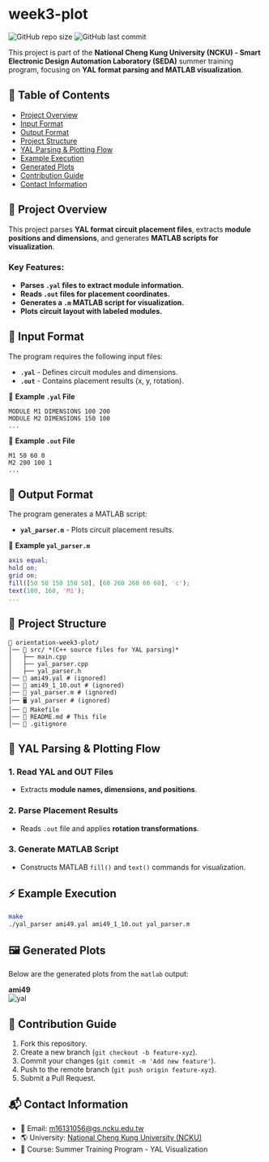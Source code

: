 # week3-plot

![GitHub repo size](https://img.shields.io/github/repo-size/ysnanako/orientation-week3-plot)
![GitHub last commit](https://img.shields.io/github/last-commit/ysnanako/orientation-week3-plot)

This project is part of the **National Cheng Kung University (NCKU) - Smart Electronic Design Automation Laboratory (SEDA)** summer training program, focusing on **YAL format parsing and MATLAB visualization**.

## 📖 Table of Contents

- [Project Overview](#project-overview)
- [Input Format](#input-format)
- [Output Format](#output-format)
- [Project Structure](#project-structure)
- [YAL Parsing & Plotting Flow](#yal-parsing--plotting-flow)
- [Example Execution](#example-execution)
- [Generated Plots](#generated-plots)
- [Contribution Guide](#contribution-guide)
- [Contact Information](#contact-information)

## 📝 Project Overview

This project parses **YAL format circuit placement files**, extracts **module positions and dimensions**, and generates **MATLAB scripts for visualization**.

### **Key Features:**
- **Parses `.yal` files to extract module information.**
- **Reads `.out` files for placement coordinates.**
- **Generates a `.m` MATLAB script for visualization.**
- **Plots circuit layout with labeled modules.**

## 📄 Input Format

The program requires the following input files:
- **`.yal`** - Defines circuit modules and dimensions.
- **`.out`** - Contains placement results (x, y, rotation).

📄 **Example `.yal` File**
```
MODULE M1 DIMENSIONS 100 200
MODULE M2 DIMENSIONS 150 100
...
```

📄 **Example `.out` File**
```
M1 50 60 0
M2 200 100 1
...
```

## 📄 Output Format

The program generates a MATLAB script:
- **`yal_parser.m`** - Plots circuit placement results.

📄 **Example `yal_parser.m`**
```matlab
axis equal;
hold on;
grid on;
fill([50 50 150 150 50], [60 260 260 60 60], 'c');
text(100, 160, 'M1');
...
```

## 🧰 Project Structure

```
📂 orientation-week3-plot/
│── 📂 src/ *(C++ source files for YAL parsing)*  
│   ├── main.cpp  
│   ├── yal_parser.cpp  
│   ├── yal_parser.h  
│── 📄 ami49.yal # (ignored)   
│── 📄 ami49_1_10.out # (ignored)  
│── 📄 yal_parser.m # (ignored)
│── 🖥️ yal_parser # (ignored)
│── 🔧 Makefile  
│── 📜 README.md # This file  
│── 📜 .gitignore  
```

## 🔹 **YAL Parsing & Plotting Flow**

### **1. Read YAL and OUT Files**
- Extracts **module names, dimensions, and positions**.

### **2. Parse Placement Results**
- Reads `.out` file and applies **rotation transformations**.

### **3. Generate MATLAB Script**
- Constructs MATLAB `fill()` and `text()` commands for visualization.

## ⚡ **Example Execution**

```bash
make
./yal_parser ami49.yal ami49_1_10.out yal_parser.m
```

## 🖼️ Generated Plots
Below are the generated plots from the `matlab` output: 

**ami49**  
![yal](https://github.com/user-attachments/assets/a3edfbdc-ee0f-41cc-b36a-4583cee6b218)  

## 🤝 Contribution Guide

1. Fork this repository.
2. Create a new branch (`git checkout -b feature-xyz`).
3. Commit your changes (`git commit -m 'Add new feature'`).
4. Push to the remote branch (`git push origin feature-xyz`).
5. Submit a Pull Request.

## 📬 Contact Information

- 📧 Email: [m16131056@gs.ncku.edu.tw](mailto:m16131056@gs.ncku.edu.tw)
- 🌎 University: [National Cheng Kung University (NCKU)](https://www.ncku.edu.tw)
- 📖 Course: Summer Training Program - YAL Visualization
